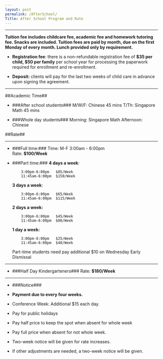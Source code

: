 ```yaml
---
layout: post
permalink: /AfterSchool/
Title: After School Program and Rate
---
```


----------

**Tuition fee includes childcare fee, academic fee and homework tutoring fee. Snacks are included. Tuition fees are paid by month, due on the first Monday of every month.  Lunch provided only by requirement.**
 

-  **Registration fee**: there is a non-refundable registration fee of **$35 per child, $50 per family** per school year for processing the paperwork required for enrollment and re-enrollment.

-  **Deposit:**  clients will pay for the last two weeks of child care in advance upon signing the agreement. 


----------

##Academic Time##

- ###After school students###
        M/W/F: Chinese        45 mins
        T/Th:  Singapore Math 45 mins

- ###Whole day students###
        Morning:    Singapore Math
        Afternoon:  Chinese




##Rate##

----------

- ###Full time:###
        Time:  M-F 3:00am - 6:00pm         
        Rate:  **$100/Week**
   

- ###Part time:###
    **4 days a week**: 

          3:00pm-6:00pm   $85/Week
          11:45am-6:00pm  $150/Week

    **3 days a week**: 

          3:00pm-6:00pm   $65/Week
          11:45am-6:00pm  $115/Week

    **2 days a week:**

          3:00pm-6:00pm   $45/Week
          11:45am-6:00pm  $80/Week

    **1 day a week:**

          3:00pm-6:00pm   $25/Week
          11:45am-6:00pm  $40/Week

   
    Part-time students need pay additional $10 on Wednesday Early Dismissal

----------

- ###Half Day Kindergarteners###
    Rate:  **$180/Week**



----------
- ###Notice###

- **Payment due to every four weeks.** 

- Conference Week:
  Additional $15 each day.

- Pay for public holidays 

- Pay half price to keep the spot when absent for whole week

- Pay full price when absent for not whole week. 

- Two-week notice will be given for rate increases.

- If other adjustments are needed, a two-week notice will be given.   
